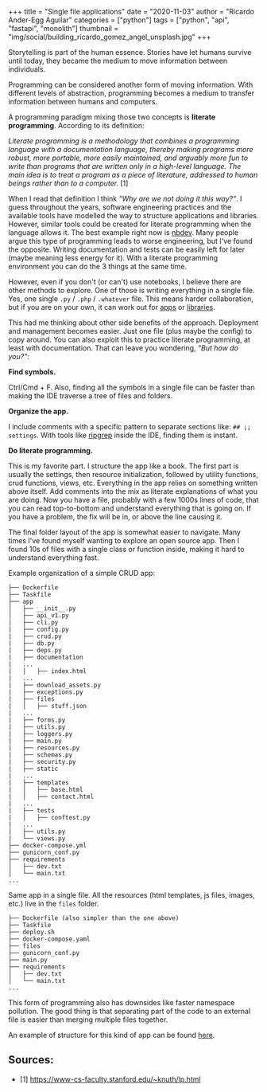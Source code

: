 +++
title = "Single file applications"
date = "2020-11-03"
author = "Ricardo Ander-Egg Aguilar"
categories = ["python"]
tags = ["python", "api", "fastapi", "monolith"]
thumbnail = "img/social/building_ricardo_gomez_angel_unsplash.jpg"
+++

Storytelling is part of the human essence. Stories have let humans survive until today, they became the medium to move information between individuals.

Programming can be considered another form of moving information. With different levels of abstraction, programming becomes a medium to transfer information between humans and computers.

A programming paradigm mixing those two concepts is **literate programming**. According to its definition:

*Literate programming is a methodology that combines a programming language with a documentation language, thereby making programs more robust, more portable, more easily maintained, and arguably more fun to write than programs that are written only in a high-level language. The main idea is to treat a program as a piece of literature, addressed to human beings rather than to a computer.* [1]

When I read that definition I think *"Why are we not doing it this way?"*. I guess throughout the years, software engineering practices and the available tools have modelled the way to structure applications and libraries. However, similar tools could be created for literate programming when the language allows it. The best example right now is [nbdev](https://nbdev.fast.ai/). Many people argue this type of programming leads to worse engineering, but I've found the opposite. Writing documentation and tests can be easily left for later (maybe meaning less energy for it). With a literate programming environment you can do the 3 things at the same time.

However, even if you don't (or can't) use notebooks, I believe there are other methods to explore. One of those is writing everything in a single file. Yes, one single `.py` / `.php` / `.whatever` file. This means harder collaboration, but if you are on your own, it can work out for [apps](https://twitter.com/levelsio/status/1308145873843560449) or [libraries](https://github.com/piku/piku/blob/master/piku.py).

This had me thinking about other side benefits of the approach. Deployment and management becomes easier. Just one file (plus maybe the config) to copy around. You can also exploit this to practice literate programming, at least with documentation. That can leave you wondering, *"But how do you?"*:

**Find symbols.**

Ctrl/Cmd + F. Also, finding all the symbols in a single file can be faster than making the IDE traverse a tree of files and folders.
  
**Organize the app.**

I include comments with a specific pattern to separate sections like: `## ¡¡ settings`. With tools like [ripgrep](https://github.com/BurntSushi/ripgrep) inside the IDE, finding them is instant.
  
**Do literate programming.**

This is my favorite part. I structure the app like a book. The first part is usually the settings, then resource initialization, followed by utility functions, crud functions, views, etc. Everything in the app relies on something written above itself. Add comments into the mix as literate explanations of what you are doing. Now you have a file, probably with a few 1000s lines of code, that you can read top-to-bottom and understand everything that is going on. If you have a problem, the fix will be in, or above the line causing it.
  
The final folder layout of the app is somewhat easier to navigate. Many times I've found myself wanting to explore an open source app. Then I found 10s of files with a single class or function inside, making it hard to understand everything fast.

Example organization of a simple CRUD app:

```
├── Dockerfile
├── Taskfile
├── app
│   ├── __init__.py
│   ├── api_v1.py
|   ├── cli.py
|   ├── config.py
|   ├── crud.py
|   ├── db.py
|   ├── deps.py
|   ├── documentation
|   ...
|   │   ├── index.html
|   ...
|   ├── download_assets.py
|   ├── exceptions.py
|   ├── files
|   │   ├── stuff.json
|   ...
|   ├── forms.py
|   ├── utils.py
|   ├── loggers.py
|   ├── main.py
|   ├── resources.py
|   ├── schemas.py
|   ├── security.py
|   ├── static
|   ...
|   ├── templates
|   │   ├── base.html
|   │   ├── contact.html
|   ...
|   ├── tests
|   │   ├── conftest.py
|   ...
|   ├── utils.py
|   └── views.py
├── docker-compose.yml
├── gunicorn_conf.py
├── requirements
│   ├── dev.txt
│   └── main.txt
...
```

Same app in a single file. All the resources (html templates, js files, images, etc.) live in the `files` folder.

```
├── Dockerfile (also simpler than the one above)
├── Taskfile
├── deploy.sh
├── docker-compose.yaml
├── files
├── gunicorn_conf.py
├── main.py
├── requirements
│   ├── dev.txt
│   └── main.txt
...
```

This form of programming also has downsides like faster namespace pollution. The good thing is that separating part of the code to an external file is easier than merging multiple files together.

An example of structure for this kind of app can be found [here](https://gist.github.com/polyrand/501d76cae0c06d5ba275183e93636127).


## Sources:

* [1] https://www-cs-faculty.stanford.edu/~knuth/lp.html